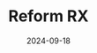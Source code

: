 ---  
layout: startup_page  
title: "Reform RX"  
id: "reformrx.com"  
permalink: "/reformrxreformrx.com09182024/"  
website: "https://www.reformrx.com/"  
funding_round: ""  
funding_amount: "$5.1M"  
investors: "Clarendon Fund Managers, Investment Fund for Northern Ireland"  
about: "Reform RX is revolutionizing Pilates with its technologically advanced reformer machine. The device combines traditional Pilates principles with real-time biometric data tracking, offering a personalized and holistic workout experience. This connected reformer also allows users to access on-demand classes and connect to wearables."  
markets: "Fitness, Wellness, Technology"  
hq: "Belfast, Northern Ireland, United Kingdom"  
founded_year: "2018"  
linkedin: "https://www.linkedin.com/company/reform-rx"  
twitter: "https://twitter.com/reform_rx"  
instagram: ""  
facebook: "https://www.facebook.com/ReformRXReformer"  
crunchbase: "https://www.crunchbase.com/organization/reform-rx"  
pitchbook: "https://pitchbook.com/profiles/company/470489-59"  

date_display: "18-Sep-2024"  
date: "2024-09-18"

# SEO Optimization  
meta_title: "Reform RX -  Funding ($5.1M)"  
meta_description: "Reform RX, Reform RX is revolutionizing Pilates with its technologically advanced reformer machine. The device combines traditional Pilates principles with real-..."  
meta_keywords: "Reform RX, Fitness, Wellness, Technology,  funding"  
canonical_url: "https://startup.projectstartups.com/reformrxreformrx.com09182024/"  
---